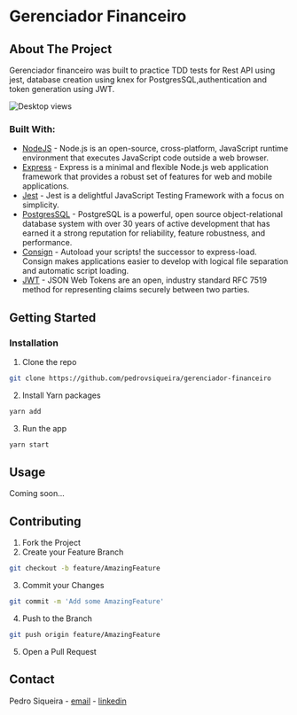 # Gerenciador Financeiro

## About The Project

Gerenciador financeiro was built to practice TDD tests for Rest API using jest, database creation using knex for PostgresSQL,authentication and token generation using JWT.

![Desktop views]('/src/assets/node.svg.png')

### Built With:

- [NodeJS](https://nodejs.org/en/) - Node.js is an open-source, cross-platform, JavaScript runtime environment that executes JavaScript code outside a web browser.
- [Express](http://expressjs.com/) - Express is a minimal and flexible Node.js web application framework that provides a robust set of features for web and mobile applications.
- [Jest](https://jestjs.io/) - Jest is a delightful JavaScript Testing Framework with a focus on simplicity.
- [PostgresSQL](https://www.postgresql.org/) - PostgreSQL is a powerful, open source object-relational database system with over 30 years of active development that has earned it a strong reputation for reliability, feature robustness, and performance.
- [Consign](https://www.npmjs.com/package/consign) - Autoload your scripts! the successor to express-load. Consign makes applications easier to develop with logical file separation and automatic script loading.
- [JWT](https://jwt.io/) - JSON Web Tokens are an open, industry standard RFC 7519 method for representing claims securely between two parties.


<!-- GETTING STARTED -->

## Getting Started

### Installation

1. Clone the repo

```sh
git clone https://github.com/pedrovsiqueira/gerenciador-financeiro
```

2. Install Yarn packages

```sh
yarn add
```

3. Run the app

```sh
yarn start
```

<!-- USAGE EXAMPLES -->

## Usage

Coming soon...

<!-- CONTRIBUTING -->

## Contributing

1. Fork the Project
2. Create your Feature Branch

```sh
git checkout -b feature/AmazingFeature
```

3. Commit your Changes

```sh
git commit -m 'Add some AmazingFeature'
```

4. Push to the Branch

```sh
git push origin feature/AmazingFeature
```

5. Open a Pull Request

<!-- CONTACT -->

## Contact

Pedro Siqueira - [email](mailto:pedro.v.siqueira@gmail.com) - [linkedin](https://www.linkedin.com/in/pedrovsiqueira/)
